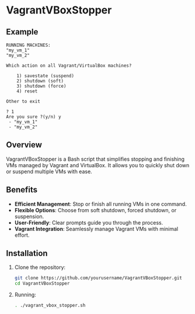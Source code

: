 # VagrantVBoxStopper

## Example

```
RUNNING MACHINES:
"my_vm_1"
"my_vm_2"

Which action on all Vagrant/VirtualBox machines?

    1) savestate (suspend)
    2) shutdown (soft)
    3) shutdown (force)
    4) reset

Other to exit

? 1
Are you sure ?(y/n) y
 - "my_vm_1"
 - "my_vm_2"

```
## Overview

VagrantVBoxStopper is a Bash script that simplifies stopping and finishing VMs managed by Vagrant and VirtualBox. It allows you to quickly shut down or suspend multiple VMs with ease.

## Benefits

- **Efficient Management**: Stop or finish all running VMs in one command.
- **Flexible Options**: Choose from soft shutdown, forced shutdown, or suspension.
- **User-Friendly**: Clear prompts guide you through the process.
- **Vagrant Integration**: Seamlessly manage Vagrant VMs with minimal effort.

## Installation

1. Clone the repository:

   ```bash
   git clone https://github.com/yourusername/VagrantVBoxStopper.git
   cd VagrantVBoxStopper
   ```
1. Running:

   ```bash
   . ./vagrant_vbox_stopper.sh
   ```
